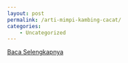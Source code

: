 ```yaml
---
layout: post
permalink: /arti-mimpi-kambing-cacat/
categories:
    - Uncategorized
---
```


[Baca Selengkapnya](/10)
